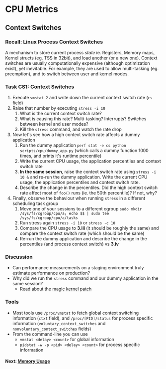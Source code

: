 # CPU Metrics

## Context Switches

### Recall: Linux Process Context Switches
A mechanism to store current process *state* ie. Registers, Memory maps, Kernel structs (eg. TSS in 32bit), and load another (or a new one). Context switches are usually computationally expensive (although optimization exist), yet inevitable. For example, they are used to allow multi-tasking (eg. preemption), and to switch between user and kernel modes.

### Task CS1: Context Switches

1. Execute `vmstat 2` and write down the current context switch rate (`cs` field)
2. Raise that number by executing `stress -i 10`
	1. What is the current context switch rate?
	2. What is causing this rate? Multi-tasking? Interrupts? Switches between kernel and user modes?
	3. Kill the `stress` command, and watch the rate drop
3. Now let's see how a high context switch rate affects a dummy application
	1. Run the dummy application `perf stat -e cs python scripts/cpu/dummy_app.py` (which calls a dummy function 1000 times, and prints it's runtime percentile)
	2. Write the current CPU usage, the application percentiles and context switch rate
	3. **In the same session**, raise the context switch rate using `stress -i 10 &` and re-run the dummy application. Write the current CPU usage, the application percentiles and context switch rate.
	4. Describe the change in the percentiles. Did the high context switch rate affect most of `foo()` runs (ie. the 50th percentile)? If not, why?
4. Finally, observe the behaviour when running `stress` in a different scheduling task group
	1. Move one of your sessions to a different cgroup `sudo mkdir /sys/fs/cgroup/cpu/a; echo $$ | sudo tee /sys/fs/cgroup/cpu/a/tasks`
	2. Run stress again  `stress -i 10` or `stress -c 10`
	2. Compare the CPU usage to **3.iii** (it should be roughly the same) and compare the context switch rate (which should be the same)
	3. Re-run the dummy application and describe the change in the percentiles (and process context switch) vs **3.iv**

### Discussion

- Can performance measurements on a staging environment truly estimate performance on production?
- Why did we run the `stress` command and our dummy application in the same session?
	- Read about the [magic kernel patch](http://www.phoronix.com/scan.php?page=article&item=linux_2637_video&num=1)

### Tools

 - Most tools use `/proc/vmstat` to fetch global context switching information (`ctxt` field), and `/proc/[PID]/status` for process specific information (`voluntary_context_switches` and `nonvoluntary_context_switches` fields)
 - From the command-line you can use
	 - `vmstat <delay> <count>` for global information
	 - `pidstat -w -p <pid> <delay> <count>` for process specific information

#### Next: [Memory Usage](memory-usage.md)
